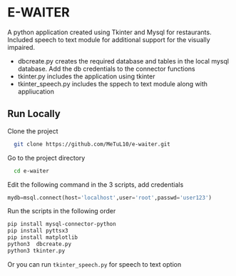 # E-WAITER

A python application created using Tkinter and Mysql for restaurants.  
Included speech to text module for additional support for the visually impaired.  

- dbcreate.py        creates the required database and tables in the local mysql database. Add the db credentials to the connector functions
- tkinter.py         includes the application using tkinter
- tkinter_speech.py  includes the sppech to text module along with appliucation


## Run Locally

Clone the project

```bash
  git clone https://github.com/MeTuL10/e-waiter.git
```

Go to the project directory

```bash
  cd e-waiter
```
Edit the following command in the 3 scripts, add credentials
```Python
mydb=msql.connect(host='localhost',user='root',passwd='user123')
```
Run the scripts in the following order
```bash
pip install mysql-connector-python
pip install pyttsx3
pip install matplotlib
python3  dbcreate.py
python3 tkinter.py
```
Or you can run  ```tkinter_speech.py``` for speech to text option
